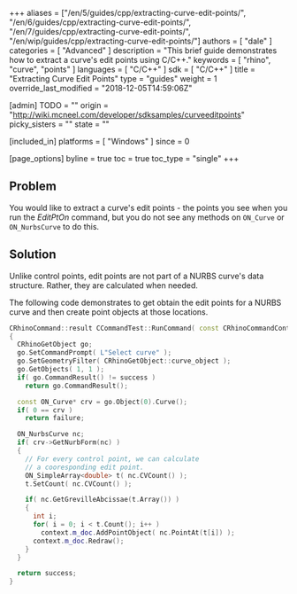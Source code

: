 +++
aliases = ["/en/5/guides/cpp/extracting-curve-edit-points/", "/en/6/guides/cpp/extracting-curve-edit-points/", "/en/7/guides/cpp/extracting-curve-edit-points/", "/en/wip/guides/cpp/extracting-curve-edit-points/"]
authors = [ "dale" ]
categories = [ "Advanced" ]
description = "This brief guide demonstrates how to extract a curve's edit points using C/C++."
keywords = [ "rhino", "curve", "points" ]
languages = [ "C/C++" ]
sdk = [ "C/C++" ]
title = "Extracting Curve Edit Points"
type = "guides"
weight = 1
override_last_modified = "2018-12-05T14:59:06Z"

[admin]
TODO = ""
origin = "http://wiki.mcneel.com/developer/sdksamples/curveeditpoints"
picky_sisters = ""
state = ""

[included_in]
platforms = [ "Windows" ]
since = 0

[page_options]
byline = true
toc = true
toc_type = "single"
+++

 
## Problem

You would like to extract a curve's edit points - the points you see when you run the *EditPtOn* command, but you do not see any methods on `ON_Curve` or `ON_NurbsCurve` to do this.

## Solution

Unlike control points, edit points are not part of a NURBS curve's data structure.  Rather, they are calculated when needed.

The following code demonstrates to get obtain the edit points for a NURBS curve and then create point objects at those locations.

```cpp
CRhinoCommand::result CCommandTest::RunCommand( const CRhinoCommandContext& context )
{
  CRhinoGetObject go;
  go.SetCommandPrompt( L"Select curve" );
  go.SetGeometryFilter( CRhinoGetObject::curve_object );
  go.GetObjects( 1, 1 );
  if( go.CommandResult() != success )
    return go.CommandResult();

  const ON_Curve* crv = go.Object(0).Curve();
  if( 0 == crv )
    return failure;

  ON_NurbsCurve nc;
  if( crv->GetNurbForm(nc) )
  {
    // For every control point, we can calculate
    // a cooresponding edit point.
    ON_SimpleArray<double> t( nc.CVCount() );
    t.SetCount( nc.CVCount() );

    if( nc.GetGrevilleAbcissae(t.Array()) )
    {
      int i;
      for( i = 0; i < t.Count(); i++ )
        context.m_doc.AddPointObject( nc.PointAt(t[i]) );
      context.m_doc.Redraw();
    }
  }

  return success;
}
```

